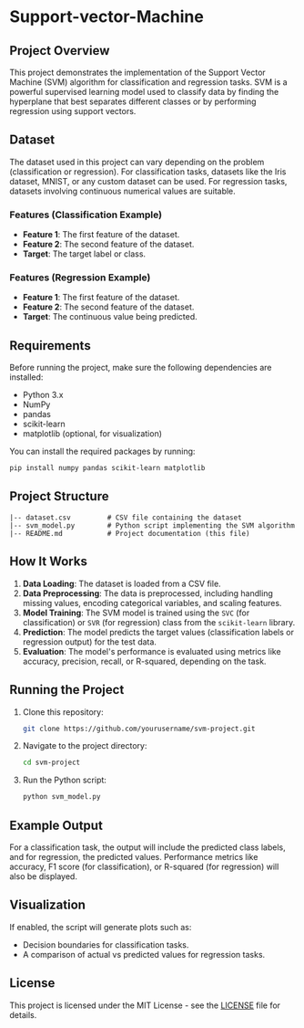 # Support-vector-Machine


## Project Overview
This project demonstrates the implementation of the Support Vector Machine (SVM) algorithm for classification and regression tasks. SVM is a powerful supervised learning model used to classify data by finding the hyperplane that best separates different classes or by performing regression using support vectors.

## Dataset
The dataset used in this project can vary depending on the problem (classification or regression). For classification tasks, datasets like the Iris dataset, MNIST, or any custom dataset can be used. For regression tasks, datasets involving continuous numerical values are suitable.

### Features (Classification Example)
- **Feature 1**: The first feature of the dataset.
- **Feature 2**: The second feature of the dataset.
- **Target**: The target label or class.

### Features (Regression Example)
- **Feature 1**: The first feature of the dataset.
- **Feature 2**: The second feature of the dataset.
- **Target**: The continuous value being predicted.

## Requirements
Before running the project, make sure the following dependencies are installed:
- Python 3.x
- NumPy
- pandas
- scikit-learn
- matplotlib (optional, for visualization)

You can install the required packages by running:
```bash
pip install numpy pandas scikit-learn matplotlib
```

## Project Structure
```
|-- dataset.csv         # CSV file containing the dataset
|-- svm_model.py        # Python script implementing the SVM algorithm
|-- README.md           # Project documentation (this file)
```

## How It Works
1. **Data Loading**: The dataset is loaded from a CSV file.
2. **Data Preprocessing**: The data is preprocessed, including handling missing values, encoding categorical variables, and scaling features.
3. **Model Training**: The SVM model is trained using the `SVC` (for classification) or `SVR` (for regression) class from the `scikit-learn` library.
4. **Prediction**: The model predicts the target values (classification labels or regression output) for the test data.
5. **Evaluation**: The model's performance is evaluated using metrics like accuracy, precision, recall, or R-squared, depending on the task.

## Running the Project
1. Clone this repository:
   ```bash
   git clone https://github.com/yourusername/svm-project.git
   ```
2. Navigate to the project directory:
   ```bash
   cd svm-project
   ```
3. Run the Python script:
   ```bash
   python svm_model.py
   ```

## Example Output
For a classification task, the output will include the predicted class labels, and for regression, the predicted values. Performance metrics like accuracy, F1 score (for classification), or R-squared (for regression) will also be displayed.

## Visualization
If enabled, the script will generate plots such as:
- Decision boundaries for classification tasks.
- A comparison of actual vs predicted values for regression tasks.

## License
This project is licensed under the MIT License - see the [LICENSE](LICENSE) file for details.
```
